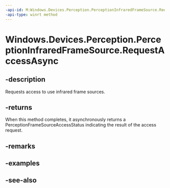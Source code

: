 ```yaml
---
-api-id: M:Windows.Devices.Perception.PerceptionInfraredFrameSource.RequestAccessAsync
-api-type: winrt method
---
```


<!-- Method syntax
public Windows.Foundation.IAsyncOperation<Windows.Devices.Perception.PerceptionFrameSourceAccessStatus> RequestAccessAsync()
-->

# Windows.Devices.Perception.PerceptionInfraredFrameSource.RequestAccessAsync

## -description
Requests access to use infrared frame sources.

## -returns
When this method completes, it asynchronously returns a PerceptionFrameSourceAccessStatus indicating the result of the access request.

## -remarks

## -examples

## -see-also
